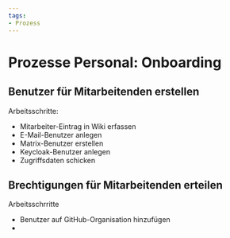 ```yaml
---
tags:
- Prozess
---
```

# Prozesse Personal: Onboarding

## Benutzer für Mitarbeitenden erstellen

Arbeitsschritte:
* Mitarbeiter-Eintrag in Wiki erfassen
* E-Mail-Benutzer anlegen
* Matrix-Benutzer erstellen
* Keycloak-Benutzer anlegen
* Zugriffsdaten schicken

## Brechtigungen für Mitarbeitenden erteilen

Arbeitsschrritte
* Benutzer auf GitHub-Organisation hinzufügen
* 